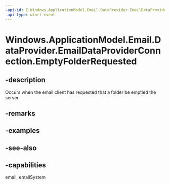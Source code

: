 ```yaml
---
-api-id: E:Windows.ApplicationModel.Email.DataProvider.EmailDataProviderConnection.EmptyFolderRequested
-api-type: winrt event
---
```


<!-- Event syntax
public event Windows.Foundation.TypedEventHandler EmptyFolderRequested<Windows.ApplicationModel.Email.DataProvider.EmailDataProviderConnection,  Windows.ApplicationModel.Email.DataProvider.EmailMailboxEmptyFolderRequestEventArgs>
-->

# Windows.ApplicationModel.Email.DataProvider.EmailDataProviderConnection.EmptyFolderRequested

## -description
Occurs when the email client has requested that a folder be emptied the server.

## -remarks

## -examples

## -see-also

## -capabilities
email, emailSystem

